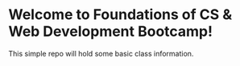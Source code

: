 # Welcome to Foundations of CS & Web Development Bootcamp!

This simple repo will hold some basic class information.
